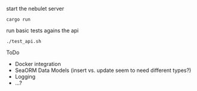 start the nebulet server
```
cargo run
```

run basic tests agains the api
```
./test_api.sh
```

ToDo
- Docker integration
- SeaORM Data Models (insert vs. update seem to need different types?)
- Logging
- ...?